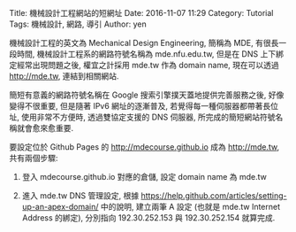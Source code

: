 Title: 機械設計工程網站的短網址
Date: 2016-11-07 11:29
Category: Tutorial
Tags: 機械設計, 網路, 導引
Author: yen

機械設計工程的英文為 Mechanical Design Engineering, 簡稱為 MDE, 有很長一段時間, 機械設計工程系的網路符號名稱為 mde.nfu.edu.tw, 但是在 DNS 上下綁定經常出現問題之後, 權宜之計採用 mde.tw 作為  domain name, 現在可以透過 <a href="http://mde.tw">http://mde.tw</a>, 連結到相關網站.

<!-- PELICAN_END_SUMMARY -->

簡短有意義的網路符號名稱在 Google 搜索引擎撲天蓋地提供完善服務之後, 好像變得不很重要, 但是隨著 IPv6 網址的逐漸普及, 若覺得每一種伺服器都帶著長位址, 使用非常不方便時, 透過雙協定支援的 DNS 伺服器, 所完成的簡短網站符號名稱就會愈來愈重要.

要設定位於 Github Pages 的 <a href="http://mdecourse.github.io">http://mdecourse.github.io</a> 成為 <a href="http://mde.tw">http://mde.tw</a>, 共有兩個步驟:

1. 登入 mdecourse.github.io 對應的倉儲, 設定 domain name 為 mde.tw

2. 進入 mde.tw DNS 管理設定, 根據 <a href="https://help.github.com/articles/setting-up-an-apex-domain/">https://help.github.com/articles/setting-up-an-apex-domain/</a> 中的說明, 建立兩筆 A 設定 (也就是 mde.tw Internet Address 的綁定), 分別指向 192.30.252.153 與 192.30.252.154 就算完成.